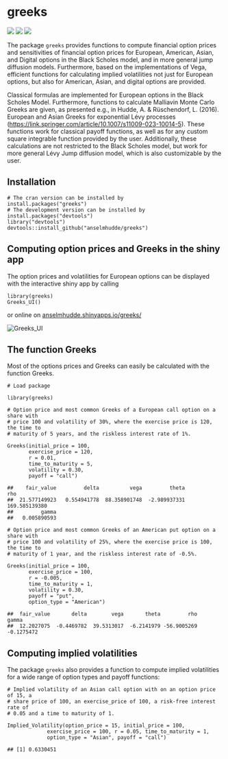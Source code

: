 # greeks
![](https://cranlogs.r-pkg.org/badges/greeks?color=brightgreen)
![](https://cranlogs.r-pkg.org/badges/grand-total/greeks?color=brightgreen)
![](https://www.r-pkg.org/badges/version-ago/greeks)

The package `greeks` provides functions to compute financial option prices and
sensitivities of financial option prices for European, American, Asian, and
Digital options in the Black Scholes model, and in more general jump diffusion
models.
Furthermore, based on the implementations of Vega, efficient functions for
calculating implied volatilities not just for European options, but also for
American, Asian, and digital options are provided.

Classical formulas are implemented for European options in the Black Scholes
Model. 
Furthermore, functions to calculate Malliavin Monte Carlo Greeks are given, as
presented e.g., in Hudde, A. & Rüschendorf, L. (2016). 
European and Asian Greeks for exponential Lévy processes
(https://link.springer.com/article/10.1007/s11009-023-10014-5).
These functions work for classical payoff functions, as well as for any custom
square integrable function provided by the user.
Additionally, these calculations are not restricted to the Black Scholes model,
but work for more general Lévy Jump diffusion model, which is also customizable
by the user.

## Installation

    # The cran version can be installed by 
    install.packages("greeks")
    # The development version can be installed by
    install.packages("devtools")
    library("devtools")
    devtools::install_github("anselmhudde/greeks")

## Computing option prices and Greeks in the shiny app

The option prices and volatilities for European options can be displayed with
the interactive shiny app by calling

    library(greeks)
    Greeks_UI()

or online on
[anselmhudde.shinyapps.io/greeks/](https://anselmhudde.shinyapps.io/greeks/)

![Greeks_UI](https://user-images.githubusercontent.com/60978072/213740981-c66ad01b-0833-4986-bc59-e9d61c94eb27.png)

## The function Greeks

Most of the options prices and Greeks can easily be calculated with the function
Greeks.

    # Load package

    library(greeks)

    # Option price and most common Greeks of a European call option on a share with
    # price 100 and volatility of 30%, where the exercise price is 120, the time to
    # maturity of 5 years, and the riskless interest rate of 1%.

    Greeks(initial_price = 100,
           exercise_price = 120,
           r = 0.01,
           time_to_maturity = 5,
           volatility = 0.30,
           payoff = "call")

    ##    fair_value         delta          vega         theta           rho 
    ##  21.577149923   0.554941778  88.358901748  -2.989937331 169.585139380 
    ##         gamma 
    ##   0.005890593

    # Option price and most common Greeks of an American put option on a share with
    # price 100 and volatility of 25%, where the exercise price is 100, the time to
    # maturity of 1 year, and the riskless interest rate of -0.5%.

    Greeks(initial_price = 100,
           exercise_price = 100,
           r = -0.005,
           time_to_maturity = 1,
           volatility = 0.30,
           payoff = "put",
           option_type = "American")

    ##  fair_value       delta        vega       theta         rho       gamma 
    ##  12.2027075  -0.4469782  39.5313017  -6.2141979 -56.9005269  -0.1275472
    
## Computing implied volatilities

The package `greeks` also provides a function to compute implied volatilities
for a wide range of option types and payoff functions:

    # Implied volatility of an Asian call option with on an option price of 15, a
    # share price of 100, an exercise_price of 100, a risk-free interest rate of
    # 0.05 and a time to maturity of 1.
    
    Implied_Volatility(option_price = 15, initial_price = 100,
                 exercise_price = 100, r = 0.05, time_to_maturity = 1,
                 option_type = "Asian", payoff = "call")
    
    ## [1] 0.6330451

